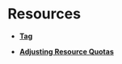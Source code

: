 # Resources<a name="EN-US_TOPIC_0157290828"></a>

-   **[Tag](tag.md)**  

-   **[Adjusting Resource Quotas](adjusting-resource-quotas.md)**  


